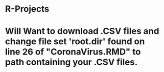 # R-Projects

# Will Want to download .CSV files and change file set 'root.dir' found on line 26 of "CoronaVirus.RMD" to path containing your .CSV files.
